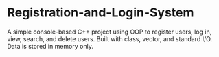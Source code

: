 # Registration-and-Login-System
A simple console-based C++ project using OOP to register users, log in, view, search, and delete users. Built with class, vector, and standard I/O. Data is stored in memory only.

